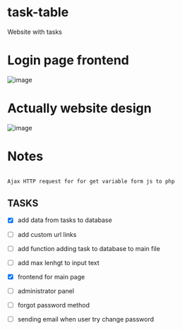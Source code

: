 # task-table
Website with tasks


# Login page frontend

![image](https://user-images.githubusercontent.com/76879087/145688365-00ae34f6-48c9-4bb4-8eb5-b9e436a6c501.png)



# Actually website design

![image](https://user-images.githubusercontent.com/76879087/145688339-83651a1a-93d9-4833-a007-7beae855e9e5.png)


# Notes 
```txt

Ajax HTTP request for for get variable form js to php


```



## TASKS
- [x] add data from tasks to database
- [ ] add custom url links
- [ ] add function adding task to database to main file
- [ ] add max lenhgt to input text
- [x] frontend for main page
- [ ] administrator panel
- [ ] forgot password method
- [ ] sending email when user try change password





